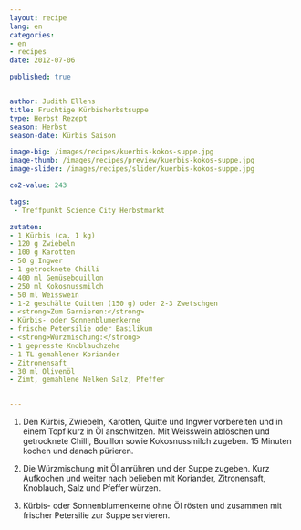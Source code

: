 ```yaml
---
layout: recipe
lang: en
categories:
- en
- recipes
date: 2012-07-06

published: true


author: Judith Ellens
title: Fruchtige Kürbisherbstsuppe
type: Herbst Rezept
season: Herbst
season-date: Kürbis Saison

image-big: /images/recipes/kuerbis-kokos-suppe.jpg
image-thumb: /images/recipes/preview/kuerbis-kokos-suppe.jpg
image-slider: /images/recipes/slider/kuerbis-kokos-suppe.jpg

co2-value: 243

tags:
 - Treffpunkt Science City Herbstmarkt

zutaten:
- 1 Kürbis (ca. 1 kg) 
- 120 g Zwiebeln 
- 100 g Karotten 
- 50 g Ingwer
- 1 getrocknete Chilli
- 400 ml Gemüsebouillon
- 250 ml Kokosnussmilch
- 50 ml Weisswein
- 1-2 geschälte Quitten (150 g) oder 2-3 Zwetschgen
- <strong>Zum Garnieren:</strong>
- Kürbis- oder Sonnenblumenkerne 
- frische Petersilie oder Basilikum
- <strong>Würzmischung:</strong>
- 1 gepresste Knoblauchzehe 
- 1 TL gemahlener Koriander 
- Zitronensaft
- 30 ml Olivenöl
- Zimt, gemahlene Nelken Salz, Pfeffer


---
```



1. Den Kürbis, Zwiebeln, Karotten, Quitte und Ingwer vorbereiten und in einem Topf kurz in Öl anschwitzen. Mit Weisswein ablöschen und getrocknete Chilli, Bouillon sowie Kokosnussmilch zugeben. 15 Minuten kochen und danach pürieren.

2. Die Würzmischung mit Öl anrühren und der Suppe zugeben. Kurz Aufkochen und weiter nach belieben mit Koriander, Zitronensaft, Knoblauch, Salz und Pfeffer würzen.

3. Kürbis- oder Sonnenblumenkerne ohne Öl rösten und zusammen mit frischer Petersilie zur Suppe servieren.